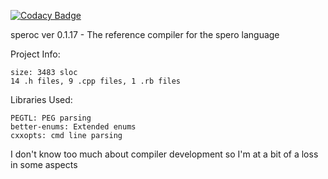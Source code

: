 [![Codacy Badge](https://api.codacy.com/project/badge/Grade/1c08fe8c6e794791be42f4ff509bf846)](https://www.codacy.com/app/ghooper96/speroc?utm_source=github.com&utm_medium=referral&utm_content=hGriff0n/speroc&utm_campaign=badger)

speroc ver 0.1.17 - The reference compiler for the spero language

Project Info:

    size: 3483 sloc
    14 .h files, 9 .cpp files, 1 .rb files

Libraries Used:

    PEGTL: PEG parsing
    better-enums: Extended enums
    cxxopts: cmd line parsing

I don't know too much about compiler development so I'm at a bit of a loss in some aspects
